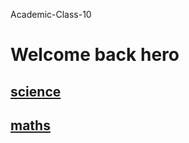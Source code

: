 Academic-Class-10
# Welcome back hero
## [science](https://minelearningcandede.github.io/Academic-Class-10/science)
## [maths](https://minelearningcandede.github.io/Academic-Class-10/maths)
